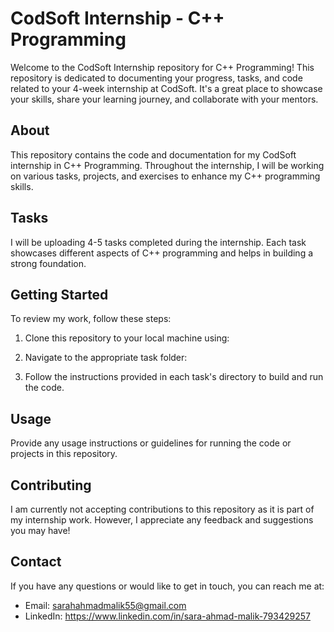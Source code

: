 # CodSoft Internship - C++ Programming

Welcome to the CodSoft Internship repository for C++ Programming! This repository is dedicated to documenting your progress, tasks, and code related to your 4-week internship at CodSoft. It's a great place to showcase your skills, share your learning journey, and collaborate with your mentors.

## About

This repository contains the code and documentation for my CodSoft internship in C++ Programming. Throughout the internship, I will be working on various tasks, projects, and exercises to enhance my C++ programming skills.

## Tasks

I will be uploading 4-5 tasks completed during the internship. Each task showcases different aspects of C++ programming and helps in building a strong foundation.

## Getting Started

To review my work, follow these steps:

1. Clone this repository to your local machine using:

2. Navigate to the appropriate task folder:

3. Follow the instructions provided in each task's directory to build and run the code.

## Usage

Provide any usage instructions or guidelines for running the code or projects in this repository.

## Contributing

I am currently not accepting contributions to this repository as it is part of my internship work. However, I appreciate any feedback and suggestions you may have!

## Contact

If you have any questions or would like to get in touch, you can reach me at:

- Email: sarahahmadmalik55@gmail.com
- LinkedIn: https://www.linkedin.com/in/sara-ahmad-malik-793429257


